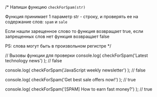 /*
  Напиши функцию `checkForSpam(str)`
  
  Функция принимает 1 параметр str - строку,
  и проверять ее на содержание слов: `spam` и `sale`
  
  Если нашли зарещенное слово то функция возвращает true,
  если запрещенных слов нет функция возвращает false
  
  PS: слова могут быть в произвольном регистре
*/

// Вызовы функции для проверки
console.log( checkForSpam('Latest technology news') ); // false

console.log( checkForSpam('JavaScript weekly newsletter') ); // false

console.log( checkForSpam('Get best sale offers now!') ); // true

console.log( checkForSpam('[SPAM] How to earn fast money?') ); // true